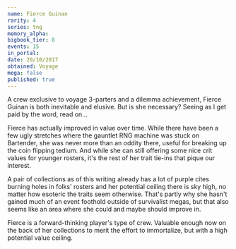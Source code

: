 ```yaml
---
name: Fierce Guinan
rarity: 4
series: tng
memory_alpha:
bigbook_tier: 8
events: 15
in_portal:
date: 20/10/2017
obtained: Voyage
mega: false
published: true
---
```


A crew exclusive to voyage 3-parters and a dilemma achievement, Fierce Guinan is both inevitable and elusive. But is she necessary? Seeing as I get paid by the word, read on...

Fierce has actually improved in value over time. While there have been a few ugly stretches where the gauntlet RNG machine was stuck on Bartender, she was never more than an oddity there, useful for breaking up the coin flipping tedium. And while she can still offering some nice crit values for younger rosters, it's the rest of her trait tie-ins that pique our interest.

A pair of collections as of this writing already has a lot of purple cites burning holes in folks' rosters and her potential ceiling there is sky high, no matter how esoteric the traits seem otherwise. That's partly why she hasn't gained much of an event foothold outside of survivalist megas, but that also seems like an area where she could and maybe should improve in. 

Fierce is a forward-thinking player's type of crew. Valuable enough now on the back of her collections to merit the effort to immortalize, but with a high potential value ceiling.
